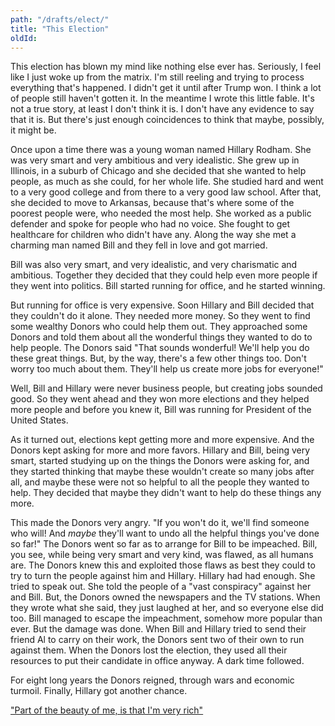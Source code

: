 ```yaml
---
path: "/drafts/elect/"
title: "This Election"
oldId: 
---
```

This election has blown my mind like nothing else ever has. Seriously, I feel
like I just woke up from the matrix. I'm still reeling and trying to process
everything that's happened. I didn't get it until after Trump won. I think a lot
of people still haven't gotten it. In the meantime I wrote this little
fable. It's not a true story, at least I don't think it is. I don't have any
evidence to say that it is. But there's just enough coincidences to think that
maybe, possibly, it might be.

Once upon a time there was a young woman named Hillary Rodham. She was very
smart and very ambitious and very idealistic. She grew up in Illinois, in a
suburb of Chicago and she decided that she wanted to help people, as much as she
could, for her whole life. She studied hard and went to a very good college and
from there to a very good law school. After that, she decided to move to
Arkansas, because that's where some of the poorest people were, who needed the
most help. She worked as a public defender and spoke for people who had no
voice. She fought to get healthcare for children who didn't have any. Along the
way she met a charming man named Bill and they fell in love and got married.

Bill was also very smart, and very idealistic, and very charismatic and
ambitious. Together they decided that they could help even more people if they
went into politics. Bill started running for office, and he started winning.

But running for office is very expensive. Soon Hillary and Bill decided that
they couldn't do it alone. They needed more money. So they went to find some
wealthy Donors who could help them out. They approached some Donors and told
them about all the wonderful things they wanted to do to help people. The Donors
said "That sounds wonderful! We'll help you do these great things. But, by the
way, there's a few other things too. Don't worry too much about them. They'll
help us create more jobs for everyone!"

Well, Bill and Hillary were never business people, but creating jobs sounded
good. So they went ahead and they won more elections and they helped more people
and before you knew it, Bill was running for President of the United States.

As it turned out, elections kept getting more and more expensive. And the Donors
kept asking for more and more favors. Hillary and Bill, being very smart,
started studying up on the things the Donors were asking for, and they started
thinking that maybe these wouldn't create so many jobs after all, and maybe
these were not so helpful to all the people they wanted to help. They decided
that maybe they didn't want to help do these things any more.

This made the Donors very angry. "If you won't do it, we'll find someone who
will! And *maybe* they'll want to undo all the helpful things you've done so
far!" The Donors went so far as to arrange for Bill to be impeached. Bill, you
see, while being very smart and very kind, was flawed, as all humans are. The
Donors knew this and exploited those flaws as best they could to try to turn the
people against him and Hillary. Hillary had had enough. She tried to speak
out. She told the people of a "vast conspiracy" against her and Bill. But, the
Donors owned the newspapers and the TV stations. When they wrote what she said,
they just laughed at her, and so everyone else did too. Bill managed to escape
the impeachment, somehow more popular than ever. But the damage was done. When
Bill and Hillary tried to send their friend Al to carry on their work, the
Donors sent two of their own to run against them. When the Donors lost the
election, they used all their resources to put their candidate in office
anyway. A dark time followed. 

For eight long years the Donors reigned, through wars and economic
turmoil. Finally, Hillary got another chance.


["Part of the beauty of me, is that I'm very rich"](https://youtu.be/6o5GxmMIbok?t=1m28s)
